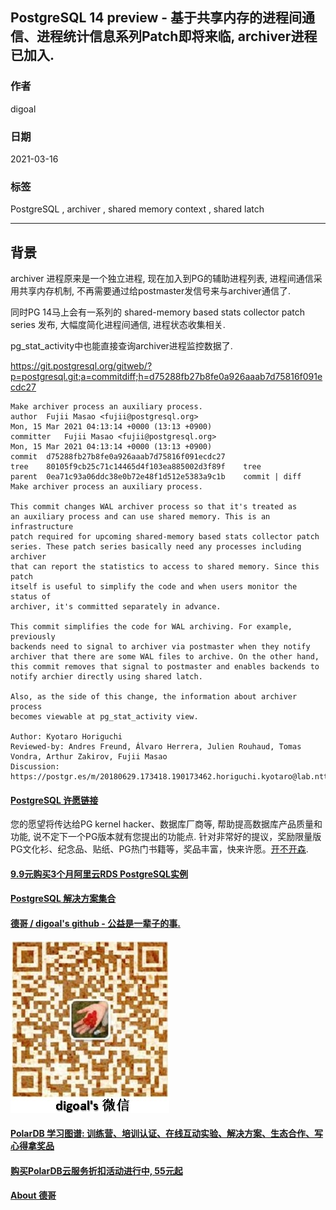 ## PostgreSQL 14 preview - 基于共享内存的进程间通信、进程统计信息系列Patch即将来临, archiver进程已加入.    
    
### 作者    
digoal    
    
### 日期    
2021-03-16    
    
### 标签    
PostgreSQL , archiver , shared memory context , shared latch   
    
----    
    
## 背景    
archiver 进程原来是一个独立进程, 现在加入到PG的辅助进程列表, 进程间通信采用共享内存机制, 不再需要通过给postmaster发信号来与archiver通信了.   
  
同时PG 14马上会有一系列的 shared-memory based stats collector patch series 发布, 大幅度简化进程间通信, 进程状态收集相关.   
  
pg_stat_activity中也能直接查询archiver进程监控数据了.    
  
https://git.postgresql.org/gitweb/?p=postgresql.git;a=commitdiff;h=d75288fb27b8fe0a926aaab7d75816f091ecdc27  
  
```  
Make archiver process an auxiliary process.  
author	Fujii Masao <fujii@postgresql.org>	  
Mon, 15 Mar 2021 04:13:14 +0000 (13:13 +0900)  
committer	Fujii Masao <fujii@postgresql.org>	  
Mon, 15 Mar 2021 04:13:14 +0000 (13:13 +0900)  
commit	d75288fb27b8fe0a926aaab7d75816f091ecdc27  
tree	80105f9cb25c71c14465d4f103ea885002d3f89f	tree  
parent	0ea71c93a06ddc38e0b72e48f1d512e5383a9c1b	commit | diff  
Make archiver process an auxiliary process.  
  
This commit changes WAL archiver process so that it's treated as  
an auxiliary process and can use shared memory. This is an infrastructure  
patch required for upcoming shared-memory based stats collector patch  
series. These patch series basically need any processes including archiver  
that can report the statistics to access to shared memory. Since this patch  
itself is useful to simplify the code and when users monitor the status of  
archiver, it's committed separately in advance.  
  
This commit simplifies the code for WAL archiving. For example, previously  
backends need to signal to archiver via postmaster when they notify  
archiver that there are some WAL files to archive. On the other hand,  
this commit removes that signal to postmaster and enables backends to  
notify archier directly using shared latch.  
  
Also, as the side of this change, the information about archiver process  
becomes viewable at pg_stat_activity view.  
  
Author: Kyotaro Horiguchi  
Reviewed-by: Andres Freund, Álvaro Herrera, Julien Rouhaud, Tomas Vondra, Arthur Zakirov, Fujii Masao  
Discussion: https://postgr.es/m/20180629.173418.190173462.horiguchi.kyotaro@lab.ntt.co.jp  
```  
  
  
  
#### [PostgreSQL 许愿链接](https://github.com/digoal/blog/issues/76 "269ac3d1c492e938c0191101c7238216")
您的愿望将传达给PG kernel hacker、数据库厂商等, 帮助提高数据库产品质量和功能, 说不定下一个PG版本就有您提出的功能点. 针对非常好的提议，奖励限量版PG文化衫、纪念品、贴纸、PG热门书籍等，奖品丰富，快来许愿。[开不开森](https://github.com/digoal/blog/issues/76 "269ac3d1c492e938c0191101c7238216").  
  
  
#### [9.9元购买3个月阿里云RDS PostgreSQL实例](https://www.aliyun.com/database/postgresqlactivity "57258f76c37864c6e6d23383d05714ea")
  
  
#### [PostgreSQL 解决方案集合](https://yq.aliyun.com/topic/118 "40cff096e9ed7122c512b35d8561d9c8")
  
  
#### [德哥 / digoal's github - 公益是一辈子的事.](https://github.com/digoal/blog/blob/master/README.md "22709685feb7cab07d30f30387f0a9ae")
  
  
![digoal's wechat](../pic/digoal_weixin.jpg "f7ad92eeba24523fd47a6e1a0e691b59")
  
  
#### [PolarDB 学习图谱: 训练营、培训认证、在线互动实验、解决方案、生态合作、写心得拿奖品](https://www.aliyun.com/database/openpolardb/activity "8642f60e04ed0c814bf9cb9677976bd4")
  
  
#### [购买PolarDB云服务折扣活动进行中, 55元起](https://www.aliyun.com/activity/new/polardb-yunparter?userCode=bsb3t4al "e0495c413bedacabb75ff1e880be465a")
  
  
#### [About 德哥](https://github.com/digoal/blog/blob/master/me/readme.md "a37735981e7704886ffd590565582dd0")
  
